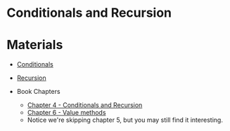 Conditionals and Recursion
===

# Materials

+ [Conditionals](../content/Conditionals.md)
+ [Recursion](../content/Recursion.md)

+ Book Chapters
    + [Chapter 4 - Conditionals and Recursion](http://greenteapress.com/thinkapjava/html/thinkjava006.html)
    + [Chapter 6 - Value methods](http://greenteapress.com/thinkapjava/html/thinkjava008.html)
    + Notice we're skipping chapter 5, but you may still find it interesting.